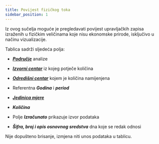 ```yaml
---
title: Povijest fizičkog toka
sidebar_position: 1
---
```


Iz ovog sučelja moguće je pregledavati povijest upravljačkih zapisa izraženih u fizičkim veličinama koje nisu ekonomske prirode, isključivo u načinu vizualizacije.

Tablica sadrži sljedeća polja:
- [***Područje***](/docs/controlling/controlling-parametrization/controlling-specific-settings/area-types-areas) analize

- [***Izvorni centar***](/docs/controlling/controlling-parametrization/controlling-specific-settings/cost-centers) iz kojeg potječe količina

- [***Odredišni centar***](/docs/controlling/controlling-parametrization/controlling-specific-settings/cost-centers) kojem je količina namijenjena

- Referentna ***Godina*** i ***period*** 

- [***Jedinica mjere*** ](/docs/controlling/controlling-parametrization/controlling-specific-settings/measure-units)

- ***Količina***

- Polje ***Izračunato*** prikazuje izvor podataka

- ***Šifra, broj i opis osnovnog sredstva*** dna koje se redak odnosi

Nije dopušteno brisanje, izmjena niti unos podataka u tablicu.